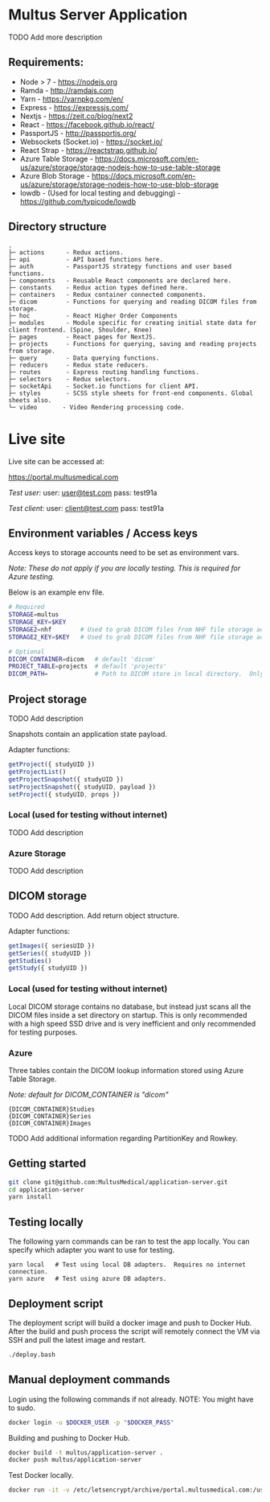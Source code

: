 # Multus Server Application

TODO Add more description

## Requirements:

- Node > 7 - https://nodejs.org
- Ramda - http://ramdajs.com
- Yarn - https://yarnpkg.com/en/
- Express - https://expressjs.com/
- Nextjs - https://zeit.co/blog/next2
- React - https://facebook.github.io/react/
- PassportJS - http://passportjs.org/
- Websockets (Socket.io) - https://socket.io/
- React Strap - https://reactstrap.github.io/
- Azure Table Storage - https://docs.microsoft.com/en-us/azure/storage/storage-nodejs-how-to-use-table-storage
- Azure Blob Storage - https://docs.microsoft.com/en-us/azure/storage/storage-nodejs-how-to-use-blob-storage
- lowdb - (Used for local testing and debugging) - https://github.com/typicode/lowdb

## Directory structure

```
. 
├─ actions      - Redux actions. 
├─ api          - API based functions here.               
├─ auth         - PassportJS strategy functions and user based functions.
├─ components   - Reusable React components are declared here.
├─ constants    - Redux action types defined here.
├─ containers   - Redux container connected components.
├─ dicom        - Functions for querying and reading DICOM files from storage.
├─ hoc          - React Higher Order Components
├─ modules      - Module specific for creating initial state data for client frontend. (Spine, Shoulder, Knee)
├─ pages        - React pages for NextJS.
├─ projects     - Functions for querying, saving and reading projects from storage.
├─ query        - Data querying functions.
├─ reducers     - Redux state reducers.
├─ routes       - Express routing handling functions.
├─ selectors    - Redux selectors.
├─ socketApi    - Socket.io functions for client API.
├─ styles       - SCSS style sheets for front-end components. Global sheets also.
└─ video       - Video Rendering processing code.
```


# Live site

Live site can be accessed at:

https://portal.multusmedical.com

_Test user:_
user: user@test.com
pass: test91a

_Test client:_
user: client@test.com
pass: test91a

## Environment variables / Access keys

Access keys to storage accounts need to be set as environment vars.

*Note:  These do not apply if you are locally testing. This is required for Azure testing.*

Below is an example env file.

```bash
# Required
STORAGE=multus
STORAGE_KEY=$KEY
STORAGE2=nhf        # Used to grab DICOM files from NHF file storage account for now.  
STORAGE2_KEY=$KEY   # Used to grab DICOM files from NHF file storage account for now.  

# Optional
DICOM_CONTAINER=dicom   # default 'dicom'
PROJECT_TABLE=projects  # default 'projects'
DICOM_PATH=             # Path to DICOM store in local directory.  Only used to local testing.   
```

## Project storage

TODO Add description

Snapshots contain an application state payload.

Adapter functions:

```javascript
getProject({ studyUID })
getProjectList()
getProjectSnapshot({ studyUID })
setProjectSnapshot({ studyUID, payload })
setProject({ studyUID, props })
```

### Local (used for testing without internet)

TODO Add description

### Azure Storage 

TODO Add description

## DICOM storage

TODO Add description.  Add return object structure.

Adapter functions:

```javascript
getImages({ seriesUID })
getSeries({ studyUID })
getStudies()
getStudy({ studyUID })
```

### Local (used for testing without internet)

Local DICOM storage contains no database, but instead just scans all the DICOM files inside a set directory on startup.  This is only recommended with a high speed SSD drive and is very inefficient and only recommended for testing purposes.

### Azure

Three tables contain the DICOM lookup information stored using Azure Table Storage. 

*Note: default for DICOM_CONTAINER is "dicom"*

```
{DICOM_CONTAINER}Studies
{DICOM_CONTAINER}Series
{DICOM_CONTAINER}Images
```

TODO Add additional information regarding PartitionKey and Rowkey.

## Getting started

```sh
git clone git@github.com:MultusMedical/application-server.git
cd application-server
yarn install
```

## Testing locally

The following yarn commands can be ran to test the app locally.  You can specify which adapter you want to use for testing.

```
yarn local   # Test using local DB adapters.  Requires no internet connection.
yarn azure   # Test using azure DB adapters.
```

## Deployment script

The deployment script will build a docker image and push to Docker Hub. After the build and push process the script will remotely connect the VM via SSH and pull the latest image and restart.

```bash
./deploy.bash
```

## Manual deployment commands

Login using the following commands if not already.  NOTE: You might have to sudo.

```sh
docker login -u $DOCKER_USER -p "$DOCKER_PASS"
```

Building and pushing to Docker Hub.

```sh
docker build -t multus/application-server .
docker push multus/application-server
```

Test Docker locally.

```bash
docker run -it -v /etc/letsencrypt/archive/portal.multusmedical.com:/usr/certs hackexpert/application-server
```

